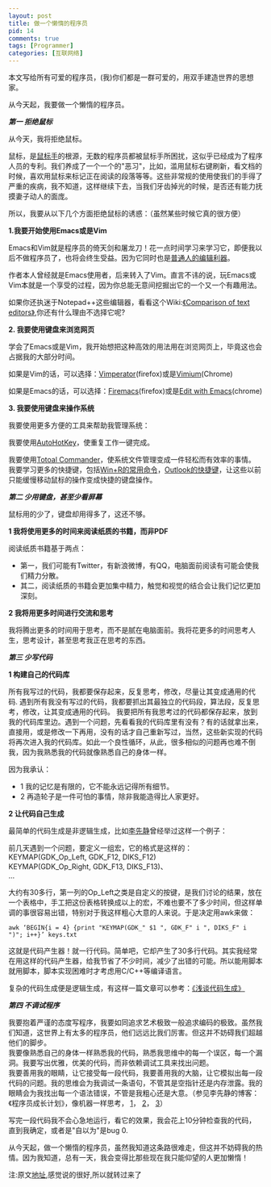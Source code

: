 ```yaml
---
layout: post
title: 做一个懒惰的程序员
pid: 14
comments: true
tags: [Programmer]
categories: [互联网络]
---
```

本文写给所有可爱的程序员，(我)你们都是一群可爱的，用双手建造世界的思想家。

从今天起，我要做一个懒惰的程序员。

***第一 拒绝鼠标***

从今天，我将拒绝鼠标。

鼠标，是[鼠标手](http://baike.baidu.com/view/10901.htm)的根源，无数的程序员都被鼠标手所困扰，这似乎已经成为了程序人员的专利。我们养成了一个一个的"恶习"，比如，滥用鼠标右键刷新，看文档的时候，喜欢用鼠标来标记正在阅读的段落等等。这些非常规的使用使我们的手得了严重的疾病，我不知道，这样继续下去，当我们牙齿掉光的时候，是否还有能力抚摸妻子动人的面庞。

所以，我要从以下几个方面拒绝鼠标的诱惑：（虽然某些时候它真的很方便）

**1.我要开始使用Emacs或是Vim**

Emacs和Vim就是程序员的倚天剑和屠龙刀！花一点时间学习来学习它，即便我以后不做程序员了，也将会终生受益。因为它同时也是[普通人的编辑利器](http://blog.sina.com.cn/s/blog_46dac66f010005kw.html)。

作者本人曾经就是Emacs使用者，后来转入了Vim。直言不讳的说，玩Emacs或Vim本就是一个享受的过程，因为你总能无意间挖掘出它的一个又一个有趣用法。

如果你还执迷于Notepad++这些编辑器，看看这个Wiki:[《Comparison of text editors》](http://en.wikipedia.org/wiki/Comparison_of_text_editors),你还有什么理由不选择它呢?

**2. 我要使用键盘来浏览网页**

学会了Emacs或是Vim，我开始想把这种高效的用法用在浏览网页上，毕竟这也会占据我的大部分时间。

如果是Vim的话，可以选择：[Vimperator](https://addons.mozilla.org/zh-CN/firefox/addon/vimperator/)(firefox)或是[Vimium](https://chrome.google.com/extensions/detail/dbepggeogbaibhgnhhndojpepiihcmeb?hl=zh-cn)(Chrome)

如果是Emacs的话，可以选择：[Firemacs](https://addons.mozilla.org/zh-CN/firefox/addon/firemacs/)(firefox)或是[Edit with Emacs](https://chrome.google.com/extensions/detail/ljobjlafonikaiipfkggjbhkghgicgoh?hl=zh-cn)(chrome)

**3. 我要使用键盘来操作系统**

我要使用更多方便的工具来帮助我管理系统：

我要使用[AutoHotKey](http://xbeta.info/autohotkey-guide.htm)，使重复工作一键完成。

我要使用[Totoal Commander](http://xbeta.info/studytc/)，使系统文件管理变成一件轻松而有效率的事情。
我要学习更多的快捷键，包括[Win+R的常用命令](http://ty.cquc.edu.cn/show.aspx?id=15611&amp;cid=21)，[Outlook的快捷键](http://www.microsoft.com/china/smb/local/reading/knowledge/office/outlookkey/default.aspx)，让这些以前只能缓慢移动鼠标的操作变成快捷的键盘操作。

***第二 少用键盘，甚至少看屏幕***

鼠标用的少了，键盘却用得多了，这还不够。

**1 我将使用更多的时间来阅读纸质的书籍，而非PDF**

阅读纸质书籍基于两点：

- 第一，我们可能有Twitter，有新浪微博，有QQ，电脑面前阅读有可能会使我们精力分散。
- 其二，阅读纸质的书籍会更加集中精力，触觉和视觉的结合会让我们记忆更加深刻。

**2 我将用更多时间进行交流和思考**

我将腾出更多的时间用于思考，而不是腻在电脑面前。我将花更多的时间思考人生，思考设计，甚至思考我正在思考的东西。

***第三 少写代码***

**1 构建自己的代码库**

所有我写过的代码，我都要保存起来，反复思考，修改，尽量让其变成通用的代码.
遇到所有我没有写过的代码，我都要抓出其最独立的代码段，算法段，反复思考，修改，让其变成通用的代码。
我要把所有我思考过的代码都保存起来，放到我的代码库里边。遇到一个问题，先看看我的代码库里有没有？有的话就拿出来，直接用，或是修改一下再用，没有的话才自己重新写过，当然，这些新实现的代码将再次进入我的代码库。如此一个良性循环，从此，很多相似的问题再也难不倒我，因为我熟悉我的代码就像熟悉自己的身体一样。

因为我承认：

- 1 我的记忆是有限的，它不能永远记得所有细节。
- 2 再造轮子是一件可怕的事情，除非我能造得比人家更好。

**2 让代码自己生成**

最简单的代码生成是非逻辑生成，比如[李先静](http://blog.csdn.net/absurd/archive/2006/08/26/1123781.aspx)曾经举过这样一个例子：

前几天遇到一个问题，要定义一组宏，它的格式是这样的：  
KEYMAP(GDK_Op_Left, GDK_F12, DIKS_F12)  
KEYMAP(GDK_Op_Right, GDK_F13, DIKS_F13)、  
…

大约有30多行，第一列的Op_Left之类是自定义的按键，是我们讨论的结果，放在一个表格中，手工把这份表格转换成以上的宏，不难也要不了多少时间，但这样单调的事很容易出错，特别对于我这样粗心大意的人来说。于是决定用awk来做：

    awk ‘BEGIN{i = 4} {print "KEYMAP(GDK_" $1 ", GDK_F" i ", DIKS_F" i ")"; i++}’ keys.txt

这就是代码产生器！就一行代码。简单吧，它却产生了30多行代码。其实我经常在用这样的代码产生器，给我节省了不少时间，减少了出错的可能。所以能用脚本就用脚本，脚本实现困难时才考虑用C/C++等编译语言。

复杂的代码生成便是逻辑生成，有这样一篇文章可以参考：[《浅谈代码生成》](http://blog.csdn.net/wishfly/archive/2007/12/14/1937556.aspx)

***第四 不调试程序***

我要抱着严谨的态度写程序，我要如同追求艺术极致一般追求编码的极致。虽然我们知道，这世界上有太多的程序员，他们远远比我们厉害。但这并不妨碍我们超越他们的脚步。  
我要像熟悉自己的身体一样熟悉我的代码，熟悉我思维中的每一个误区，每一个漏洞。我要写出优雅，优美的代码，而非依赖调试工具来找出问题。  
我要善用我的眼睛，让它接受每一段代码，我要善用我的大脑，让它模拟出每一段代码的问题。我的思维会为我调试一条语句，不管其是空指针还是内存泄露。我的眼睛会为我找出每一个语法错误，不管是我粗心还是大意。（参见李先静的博客：《程序员成长计划》，像机器一样思考， [1](http://www.limodev.cn/blog/archives/774)， [2](http://www.limodev.cn/blog/archives/785)， [3](http://www.limodev.cn/blog/archives/805)）

写完一段代码我不会心急地运行，看它的效果，我会花上10分钟检查我的代码，直到我确定，或者是"自以为"是bug 0.

从今天起，做一个懒惰的程序员，虽然我知道这条路很难走，但这并不妨碍我的热情。因为我知道，总有一天，我会变得比那些现在我只能仰望的人更加懒惰！

注:原文[地址](http://blog.imalbert.com/archives/35.html),感觉说的很好,所以就转过来了
